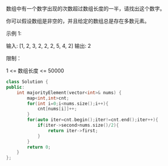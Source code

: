 数组中有一个数字出现的次数超过数组长度的一半，请找出这个数字。

 

你可以假设数组是非空的，并且给定的数组总是存在多数元素。

 

示例 1:

输入: [1, 2, 3, 2, 2, 2, 5, 4, 2]
输出: 2


限制：

1 <= 数组长度 <= 50000

```cpp
class Solution {
public:
    int majorityElement(vector<int>& nums) {
        map<int,int>cnt;
        for(int i=0;i<nums.size();i++){
            cnt[nums[i]]++;
        }
        for(auto iter=cnt.begin();iter!=cnt.end();iter++){
            if(iter->second>nums.size()/2){
                return iter->first;
            }
        }
        return 0;
    }
};
```

